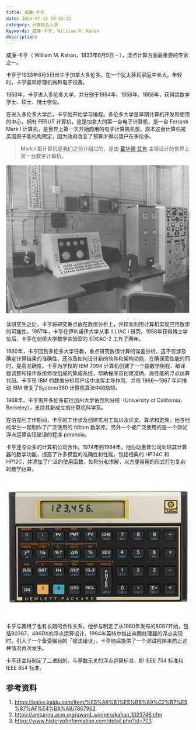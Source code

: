 ```yaml
---
title: 威廉·卡亨
date: 2024-07-15 19:55:22
category: 计算机名人录
keywords: 威廉·卡亨, William M. Kahan
description: 
---
```


威廉·卡亨（ William M. Kahan，1933年6月5日 -  ），浮点计算方面最重要的专家之一。

卡亨于1933年6月5日出生于加拿大多伦多，在一个犹太移民家庭中长大。年轻时，卡亨喜欢修理机械和电子设备。

1953年，卡亨进入多伦多大学，并分别于1954年、1956年、1958年，获得其数学学士、硕士、博士学位。

在进入多伦多大学后，卡亨就开始学习编程。多伦多大学是早期计算机开发和使用的中心，拥有 FERUT 计算机，这是加拿大的第一台电子计算机，是一台 Ferranti Mark I 计算机，是世界上第一次开始商用的电子计算机机型。原本这台计算机被英国原子能机构预定，因为政府改变了预算才得以落户在多伦多。

> Mark I 型计算机是我们之前介绍过的，是由 [霍华德·艾肯](http://www.edulinks.cn/2021/01/23/20210124-howard-aiken/) 主导设计的世界上第一台数字计算机。

![Ferut’s console and power control panel as installed at the U of T. Circa 1953.](20240715-william-kahan/Screen_Shot_2020-09-07_at_11.02.17_PM_big.png)

读研究生之后，卡亨将研究重点放在数值分析上，并探索利用计算机实现应用数学的可能性。1957年，卡亨在伊利诺伊大学从事 ILLIAC I 研究。1958年获得博士学位后，卡亨在剑桥大学数学实验室的 EDSAC-2 工作了两年。

1960年，卡亨回到多伦多大学任教，重点研究数值计算的误差分析。这不仅涉及确定计算结果的准确性，还涉及如何设计新的软件和架构功能，在确保高性能的同时，提高准确性。卡亨为学校的 IBM 7094 计算机创建了一个由数学例程、编译器调整和操作系统修改组成的集成系统，帮助程序员创建准确、高性能的浮点运算代码。卡亨在 IBM 的数值分析用户组中发挥主导作用，并在 1966～1967 年间推动 IBM 修复了System/360 计算机算法中的缺陷。

1968年，卡亨离开多伦多前往加州大学伯克利分校（University of California，Berkeley），支持其新成立的计算机科学系。

在伯克利工作期间，卡亨的工作涉及创建实用工具以及论文、算法和定理。他与他的学生一起制作了广泛使用的 fdlibm 数学库。另外一个被广泛使用的是一个测试浮点运算实现错误的程序 paranoia。

卡亨还与众多的计算机公司合作。1974年到1984年，他协助惠普公司处理其计算器的数学功能，提高了许多模型的准确性和性能，包括经典的 HP34C 和 HP12C，并添加了广泛的使用函数，如积分和求解，以方便易用的形式打包复杂的数学运算。

![HP 12C English Calculator](20240715-william-kahan/c02156305.png)

卡亨与英特了也有长期的合作关系，他参与制定了从1980年发布的8087开始，包括80387、486DX的浮点运算设计。1994年英特尔推出奔腾处理器的浮点实现时，引入了一个备受瞩目的「除法错误」，卡亨随后提供了一个测试程序来防止这种情况再次发生。

卡亨还主持制定了二进制的、与基数无关的浮点运算标准，即 IEEE 754 标准和 IEEE 854 标准。

## 参考资料
1. https://baike.baidu.com/item/%E5%A8%81%E5%BB%89%C2%B7%E5%87%AF%E4%BA%A8/7867962
2. https://amturing.acm.org/award_winners/kahan_1023746.cfm
3. https://www.historyofinformation.com/detail.php?id=703

